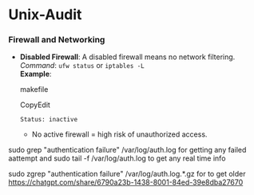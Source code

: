 # Unix-Audit

### **Firewall and Networking**

-   **Disabled Firewall**: A disabled firewall means no network filtering.\
    *Command*: `ufw status` or `iptables -L`\
    **Example**:

    makefile

    CopyEdit

    `Status: inactive`

    -   No active firewall = high risk of unauthorized access.



sudo grep "authentication failure" /var/log/auth.log
for getting any failed aattempt 
and 
 sudo tail -f /var/log/auth.log
 to get any real time info  
 
sudo zgrep "authentication failure" /var/log/auth.log.*.gz
 for to get older 
https://chatgpt.com/share/6790a23b-1438-8001-84ed-39e8dba27670
